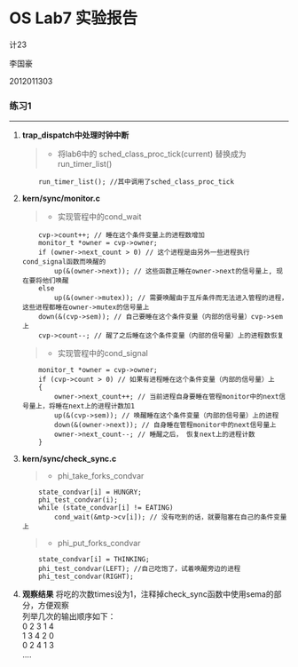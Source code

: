 # OS Lab7 实验报告

计23

李国豪

2012011303

### 练习1
---
1.  <b>trap_dispatch中处理时钟中断</b>
    > * 将lab6中的 sched_class_proc_tick(current) 替换成为 run_timer_list()
    ```
        run_timer_list(); //其中调用了sched_class_proc_tick
    ```
2.  <b>kern/sync/monitor.c</b>
    > * 实现管程中的cond_wait
    ```
        cvp->count++; // 睡在这个条件变量上的进程数增加
        monitor_t *owner = cvp->owner;
        if (owner->next_count > 0) // 这个进程是由另外一些进程执行cond_signal函数而唤醒的
            up(&(owner->next)); // 这些函数正睡在owner->next的信号量上, 现在要将他们唤醒
        else
            up(&(owner->mutex)); // 需要唤醒由于互斥条件而无法进入管程的进程，这些进程都睡在owner->mutex的信号量上
        down(&(cvp->sem)); // 自己要睡在这个条件变量（内部的信号量）cvp->sem上
        cvp->count--; // 醒了之后睡在这个条件变量（内部的信号量）上的进程数恢复
    ```
    > * 实现管程中的cond_signal
    ```
        monitor_t *owner = cvp->owner;
        if (cvp->count > 0) // 如果有进程睡在这个条件变量（内部的信号量）上
        {
            owner->next_count++; // 当前进程自身要睡在管程monitor中的next信号量上，将睡在next上的进程计数加1
            up(&(cvp->sem)); // 唤醒睡在这个条件变量（内部的信号量）上的进程
            down(&(owner->next)); // 自身睡在管程monitor中的next信号量上
            owner->next_count--; // 睡醒之后， 恢复next上的进程计数
        }
    ```
3.  <b>kern/sync/check_sync.c</b>
    > * phi_take_forks_condvar
    ```
        state_condvar[i] = HUNGRY;
        phi_test_condvar(i);
        while (state_condvar[i] != EATING)
            cond_wait(&mtp->cv[i]); // 没有吃到的话，就要阻塞在自己的条件变量上
    ```
    > * phi_put_forks_condvar
    ```
        state_condvar[i] = THINKING;
        phi_test_condvar(LEFT); //自己吃饱了，试着唤醒旁边的进程
        phi_test_condvar(RIGHT);
    ```
4.  <b>观察结果</b>
    将吃的次数times设为1，注释掉check_sync函数中使用sema的部分，方便观察<br/>
    列举几次的输出顺序如下：<br/>
    0 2 3 1 4<br/>
    1 3 4 2 0<br/>
    0 2 4 1 3<br/>
    ....

